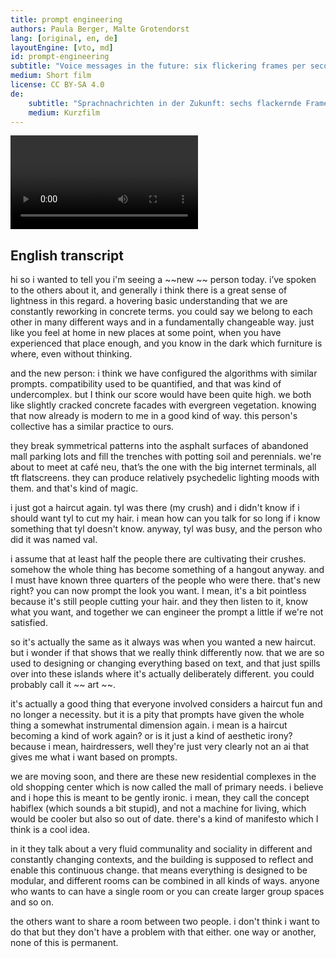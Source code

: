 ```yaml
---
title: prompt engineering
authors: Paula Berger, Malte Grotendorst
lang: [original, en, de]
layoutEngine: [vto, md]
id: prompt-engineering
subtitle: "Voice messages in the future: six flickering frames per second, the light is gently psychedelic, text-based prompts create a hovering sociality. We'd call this a utopia."
medium: Short film
license: CC BY-SA 4.0
de:
    subtitle: "Sprachnachrichten in der Zukunft: sechs flackernde Frames pro Sekunde, die Lichtstimmungen sind sanft psychedelisch, textbasierte Prompts erzeugen eine hovernde Sozialität. Wir würden das als Utopie beschreiben."
    medium: Kurzfilm
---
```


<video src="/{{ id }}/241127_PROMPT_ENGINEERING_ENGLISH_SUB_FINAL.mp4" controls></video>

## English transcript

hi so i wanted to tell you i'm seeing a ~~new ~~ person today. i’ve spoken to
the others about it, and generally i think there is a great sense of lightness
in this regard. a hovering basic understanding that we are constantly reworking
in concrete terms. you could say we belong to each other in many different ways
and in a fundamentally changeable way. just like you feel at home in new places
at some point, when you have experienced that place enough, and you know in the
dark which furniture is where, even without thinking.

and the new person: i think we have configured the algorithms with similar
prompts. compatibility used to be quantified, and that was kind of
undercomplex. but I think our score would have been quite high. we both like
slightly cracked concrete facades with evergreen vegetation. knowing that now
already is modern to me in a good kind of way. this person's collective has a
similar practice to ours.

they break symmetrical patterns into the asphalt surfaces of abandoned mall
parking lots and fill the trenches with potting soil and perennials. we're
about to meet at café neu, that’s the one with the big internet terminals, all
tft flatscreens. they can produce relatively psychedelic lighting moods with
them. and that's kind of magic.

i just got a haircut again. tyl was there (my crush) and i didn't know if i
should want tyl to cut my hair. i mean how can you talk for so long if i know
something that tyl doesn't know. anyway, tyl was busy, and the person who did
it was named val.

i assume that at least half the people there are cultivating their crushes.
somehow the whole thing has become something of a hangout anyway. and I must
have known three quarters of the people who were there. that's new right? you
can now prompt the look you want. I mean, it's a bit pointless because it's
still people cutting your hair. and they then listen to it, know what you want,
and together we can engineer the prompt a little if we're not satisfied.

so it's actually the same as it always was when you wanted a new haircut. but i
wonder if that shows that we really think differently now. that we are so used
to designing or changing everything based on text, and that just spills over
into these islands where it's actually deliberately different. you could
probably call it ~~ art ~~. 

it's actually a good thing that everyone involved considers a haircut fun and
no longer a necessity. but it is a pity that prompts have given the whole thing
a somewhat instrumental dimension again. i mean is a haircut becoming a kind of
work again? or is it just a kind of aesthetic irony? because i mean,
hairdressers, well they're just very clearly not an ai that gives me what i
want based on prompts.

we are moving soon, and there are these new residential complexes in the old
shopping center which is now called the mall of primary needs. i believe and i
hope this is meant to be gently ironic. i mean, they call the concept habiflex
(which sounds a bit stupid), and not a machine for living, which would be
cooler but also so out of date. there's a kind of manifesto which I think is a
cool idea.

in it they talk about a very fluid communality and sociality in different and
constantly changing contexts, and the building is supposed to reflect and
enable this continuous change. that means everything is designed to be modular,
and different rooms can be combined in all kinds of ways. anyone who wants to
can have a single room or you can create larger group spaces and so on.

the others want to share a room between two people. i don't think i want to do
that but they don't have a problem with that either. one way or another, none
of this is permanent.
